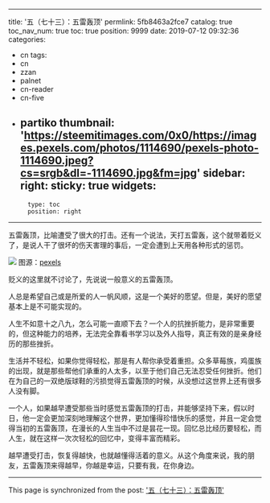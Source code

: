 
---
title: '五（七十三）：五雷轰顶'
permlink: 5fb8463a2fce7
catalog: true
toc_nav_num: true
toc: true
position: 9999
date: 2019-07-12 09:32:36
categories:
- cn
tags:
- cn
- zzan
- palnet
- cn-reader
- cn-five
- partiko
thumbnail: 'https://steemitimages.com/0x0/https://images.pexels.com/photos/1114690/pexels-photo-1114690.jpeg?cs=srgb&dl=-1114690.jpg&fm=jpg'
sidebar:
    right:
        sticky: true
widgets:
    -
        type: toc
        position: right
---


五雷轰顶，比喻遭受了很大的打击。还有一个说法，天打五雷轰，这个就带着贬义了，是说人干了很坏的伤天害理的事后，一定会遭到上天用各种形式的惩罚。

![](https://steemitimages.com/0x0/https://images.pexels.com/photos/1114690/pexels-photo-1114690.jpeg?cs=srgb&dl=-1114690.jpg&fm=jpg)
图源：[pexels](https://images.pexels.com/photos/1114690/pexels-photo-1114690.jpeg?cs=srgb&dl=-1114690.jpg&fm=jpg)

贬义的这里就不讨论了，先说说一般意义的五雷轰顶。

人总是希望自己或是所爱的人一帆风顺，这是一个美好的愿望。但是，美好的愿望基本上是不可能实现的。

人生不如意十之八九，怎么可能一直顺下去？一个人的抗挫折能力，是非常重要的，但这种能力的培养，无法完全靠看书学习以及外人指导，真正有效的是亲身经历的那些挫折。

生活并不轻松，如果你觉得轻松，那是有人帮你承受着重担。众多草莓族，鸡蛋族的出现，就是那些帮他们承重的人太多，以至于他们自己无法忍受任何挫折。他们在为自己的一双绝版球鞋的污损觉得五雷轰顶的时候，从没想过这世界上还有很多人没有脚。

一个人，如果越早遭受那些当时感觉五雷轰顶的打击，并能够坚持下来，假以时日，他一定会更加深刻地理解这个世界，更加懂得珍惜快乐的感觉，并且一定会觉得当初的五雷轰顶，在漫长的人生当中不过是昙花一现。回忆总比经历要轻松，而人生，就在这样一次次轻松的回忆中，变得丰富而精彩。

越早遭受打击，恢复得越快，也就越懂得活着的意义。从这个角度来说，我的朋友，五雷轰顶来得越早，你越是幸运，只要有我，在你身边。

- - -

This page is synchronized from the post: ['五（七十三）：五雷轰顶'](https://steemit.com/@julian2013/5fb8463a2fce7)
